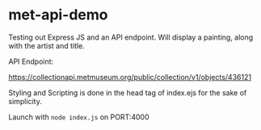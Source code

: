 # met-api-demo
Testing out Express JS and an API endpoint. Will display a painting, along with the artist and title.

API Endpoint: 

https://collectionapi.metmuseum.org/public/collection/v1/objects/436121

Styling and Scripting is done in the head tag of index.ejs for the sake of simplicity. 

Launch with `node index.js` on PORT:4000